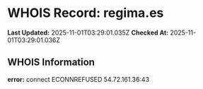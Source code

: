 # WHOIS Record: regima.es

**Last Updated:** 2025-11-01T03:29:01.035Z
**Checked At:** 2025-11-01T03:29:01.036Z

## WHOIS Information

**error:** connect ECONNREFUSED 54.72.161.36:43

